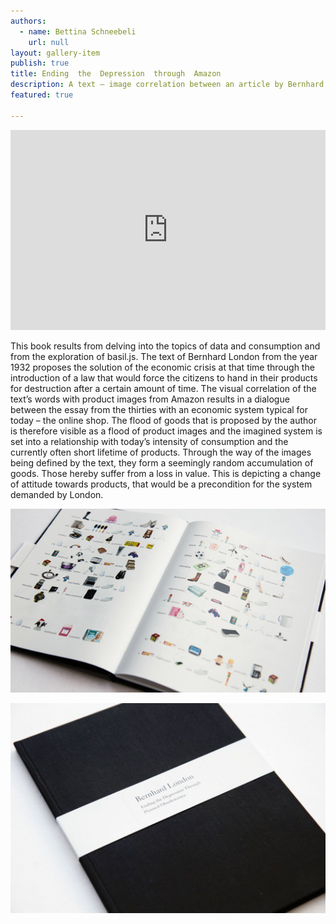 ```yaml
---
authors:
  - name: Bettina Schneebeli
    url: null
layout: gallery-item
publish: true
title: Ending  the  Depression  through  Amazon
description: A text – image correlation between an article by Bernhard London from 1932 and according product pictures from amazon.com.
featured: true

---
```



<iframe src="https://player.vimeo.com/video/57749978?portrait=0" width="100%" height="320px" frameborder="0" webkitallowfullscreen="" mozallowfullscreen="" allowfullscreen=""></iframe>

This book results from delving into the topics of data and consumption and from the exploration of basil.js. The text of Bernhard London from the year 1932 proposes the solution of the economic crisis at that time through the introduction of a law that would force the citizens to hand in their products for destruction after a certain amount of time. The visual correlation of the text’s words with product images from Amazon results in a dialogue between the essay from the thirties with an economic system typical for today – the online shop. The flood of goods that is proposed by the author is therefore visible as a flood of product images and the imagined system is set into a relationship with today’s intensity of consumption and the currently often short lifetime of products. Through the way of the images being defined by the text, they form a seemingly random accumulation of goods. Those hereby suffer from a loss in value. This is depicting a change of attitude towards products, that would be a precondition for the system demanded by London.

![](./images/schneebeli2_1.jpg)

![](./images/schneebeli1-524x350.jpg)